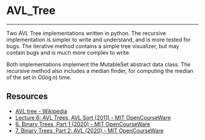 # AVL_Tree

---

Two AVL Tree implementations written in python. The recursive implementation is simpler to write and understand, and is 
more tested for bugs. The iterative
method contains a simple tree visualizer, but may contain bugs and is much more complex to write.

Both implementations implement the MutableSet abstract data class. The recursive method also includes a median finder,
for computing the median of the set in $O(\log n)$ time.

## Resources
- [AVL tree - Wikipedia](https://en.wikipedia.org/wiki/AVL_tree)
- [Lecture 6: AVL Trees, AVL Sort (2011) - MIT OpenCourseWare](https://youtu.be/FNeL18KsWPc?si=22FPn4V_BekH3q08)
- [6. Binary Trees, Part 1 (2020) - MIT OpenCourseWare](https://youtu.be/76dhtgZt38A?si=-_Z9GPCYQvimDzg5)
- [7. Binary Trees, Part 2: AVL (2020) - MIT OpenCourseWare](https://youtu.be/U1JYwHcFfso?si=AXOCxbCY2uIBbJ2v)


